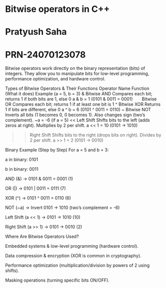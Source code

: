 # Bitwise operators in C++
# Pratyush Saha
# PRN-24070123078
Bitwise operators work directly on the binary representation (bits) of integers.
They allow you to manipulate bits for low-level programming, performance optimization, and hardware control.

Types of Bitwise Operators & Their Functions
Operator	Name	Function (What it does)	Example (a = 5, b = 3)
&	Bitwise AND	Compares each bit; returns 1 if both bits are 1, else 0	a & b = 1 (0101 & 0011 = 0001)
`	`	Bitwise OR	Compares each bit; returns 1 if at least one bit is 1
^	Bitwise XOR	Returns 1 if bits are different, else 0	a ^ b = 6 (0101 ^ 0011 = 0110)
~	Bitwise NOT	Inverts all bits (1 becomes 0, 0 becomes 1). Also changes sign (two’s complement).	~a = -6 (if a = 5)
<<	Left Shift	Shifts bits to the left (adds zeros at right). Multiplies by 2 per shift.	a << 1 = 10 (0101 → 1010)
>>	Right Shift	Shifts bits to the right (drops bits on right). Divides by 2 per shift.	a >> 1 = 2 (0101 → 0010)

Binary Example (Step by Step)
For a = 5 and b = 3:

a in binary: 0101

b in binary: 0011

AND (&) → 0101 & 0011 = 0001 (1)

OR (|) → 0101 | 0011 = 0111 (7)

XOR (^) → 0101 ^ 0011 = 0110 (6)

NOT (~a) → Invert 0101 → 1010 (two’s complement = -6)

Left Shift (a << 1) → 0101 → 1010 (10)

Right Shift (a >> 1) → 0101 → 0010 (2)

Where Are Bitwise Operators Used?

Embedded systems & low-level programming (hardware control).

Data compression & encryption (XOR is common in cryptography).

Performance optimization (multiplication/division by powers of 2 using shifts).

Masking operations (turning specific bits ON/OFF).

